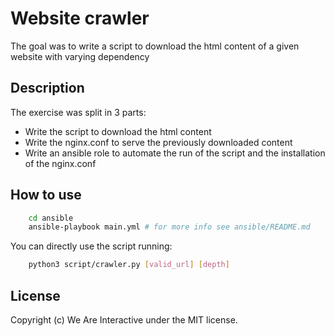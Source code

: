 # Website crawler

The goal was to write a script to download the html content of a given website with varying dependency

## Description

The exercise was split in 3 parts:
* Write the script to download the html content
* Write the nginx.conf to serve the previously downloaded content
* Write an ansible role to automate the run of the script and the installation of the nginx.conf

## How to use

```bash
    cd ansible
    ansible-playbook main.yml # for more info see ansible/README.md
```

You can directly use the script running:

```bash
    python3 script/crawler.py [valid_url] [depth]
```

## License
Copyright (c) We Are Interactive under the MIT license.